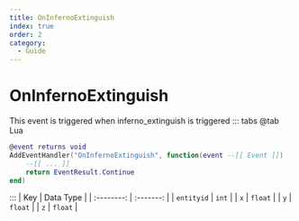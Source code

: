 ```yaml
---
title: OnInfernoExtinguish
index: true
order: 2
category:
  - Guide
---
```


# OnInfernoExtinguish
This event is triggered when inferno_extinguish is triggered
::: tabs
@tab Lua
```lua
@event returns void
AddEventHandler("OnInfernoExtinguish", function(event --[[ Event ]])
    --[[ ... ]]
    return EventResult.Continue
end)
```

:::
|     Key    | Data Type |
| :--------: | :-------: |
| `entityid` |   `int`   |
|     `x`    |  `float`  |
|     `y`    |  `float`  |
|     `z`    |  `float`  |